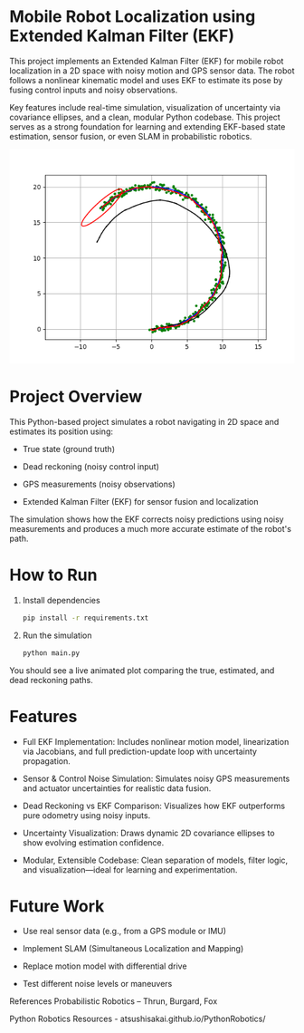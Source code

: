 # Mobile Robot Localization using Extended Kalman Filter (EKF)
This project implements an Extended Kalman Filter (EKF) for mobile robot localization in a 2D space with noisy motion and GPS sensor data. The robot follows a nonlinear kinematic model and uses EKF to estimate its pose by fusing control inputs and noisy observations.

Key features include real-time simulation, visualization of uncertainty via covariance ellipses, and a clean, modular Python codebase. This project serves as a strong foundation for learning and extending EKF-based state estimation, sensor fusion, or even SLAM in probabilistic robotics.

<img src = "ekf_py.png">

# Project Overview
This Python-based project simulates a robot navigating in 2D space and estimates its position using:

- True state (ground truth)

- Dead reckoning (noisy control input)

- GPS measurements (noisy observations)

- Extended Kalman Filter (EKF) for sensor fusion and localization

The simulation shows how the EKF corrects noisy predictions using noisy measurements and produces a much more accurate estimate of the robot's path.

# How to Run
1) Install dependencies
   ```bash
   pip install -r requirements.txt
2) Run the simulation
   ```bash
   python main.py
You should see a live animated plot comparing the true, estimated, and dead reckoning paths.

# Features
- Full EKF Implementation: Includes nonlinear motion model, linearization via Jacobians, and full prediction-update loop with uncertainty propagation.

- Sensor & Control Noise Simulation: Simulates noisy GPS measurements and actuator uncertainties for realistic data fusion.

- Dead Reckoning vs EKF Comparison: Visualizes how EKF outperforms pure odometry using noisy inputs.

- Uncertainty Visualization: Draws dynamic 2D covariance ellipses to show evolving estimation confidence.

- Modular, Extensible Codebase: Clean separation of models, filter logic, and visualization—ideal for learning and experimentation.
   
# Future Work

- Use real sensor data (e.g., from a GPS module or IMU)

- Implement SLAM (Simultaneous Localization and Mapping)

- Replace motion model with differential drive

- Test different noise levels or maneuvers

References
Probabilistic Robotics – Thrun, Burgard, Fox

Python Robotics Resources - atsushisakai.github.io/PythonRobotics/
